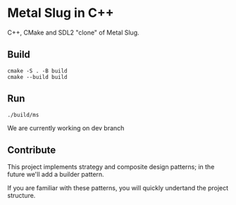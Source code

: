 # Metal Slug in C++

C++, CMake and SDL2 "clone" of Metal Slug.

## Build

    cmake -S . -B build
    cmake --build build

## Run

    ./build/ms



We are currently working on dev branch


## Contribute

This project implements strategy and composite design patterns; in the future we'll add
a builder pattern.

If you are familiar with these patterns, you will quickly undertand the project structure.